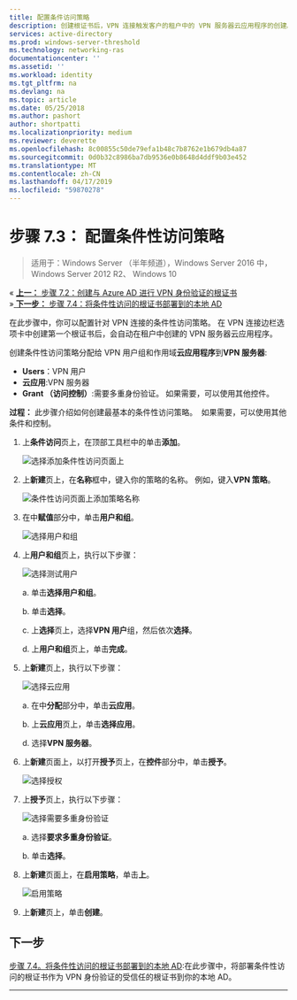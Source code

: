 ```yaml
---
title: 配置条件访问策略
description: 创建根证书后，VPN 连接触发客户的租户中的 VPN 服务器云应用程序的创建。
services: active-directory
ms.prod: windows-server-threshold
ms.technology: networking-ras
documentationcenter: ''
ms.assetid: ''
ms.workload: identity
ms.tgt_pltfrm: na
ms.devlang: na
ms.topic: article
ms.date: 05/25/2018
ms.author: pashort
author: shortpatti
ms.localizationpriority: medium
ms.reviewer: deverette
ms.openlocfilehash: 8c00855c50de79efa1b48c7b8762e1b679db4a87
ms.sourcegitcommit: 0d0b32c8986ba7db9536e0b8648d4ddf9b03e452
ms.translationtype: MT
ms.contentlocale: zh-CN
ms.lasthandoff: 04/17/2019
ms.locfileid: "59870278"
---
```

# <a name="step-73-configure-the-conditional-access-policy"></a>步骤 7.3： 配置条件性访问策略

>适用于：Windows Server （半年频道），Windows Server 2016 中，Windows Server 2012 R2、 Windows 10

&#171;  [**上一：** 步骤 7.2：创建与 Azure AD 进行 VPN 身份验证的根证书](vpn-create-root-cert-for-vpn-auth-azure-ad.md)<br>
&#187;[ **下一步：** 步骤 7.4：将条件性访问的根证书部署到的本地 AD](vpn-deploy-cond-access-root-cert-to-on-premise-ad.md)

在此步骤中，你可以配置针对 VPN 连接的条件性访问策略。 在 VPN 连接边栏选项卡中创建第一个根证书后，会自动在租户中创建的 VPN 服务器云应用程序。 

创建条件性访问策略分配给 VPN 用户组和作用域**云应用程序**到**VPN 服务器**: 

- **Users**：VPN 用户
- **云应用**:VPN 服务器
- **Grant （访问控制）**:需要多重身份验证。 如果需要，可以使用其他控件。

**过程：** 此步骤介绍如何创建最基本的条件性访问策略。  如果需要，可以使用其他条件和控制。


1. 上**条件访问**页上，在顶部工具栏中的单击**添加**。

    ![选择添加条件性访问页面上](../../media/Always-On-Vpn/07.png)

2. 上**新建**页上，在**名称**框中，键入你的策略的名称。 例如，键入**VPN 策略**。

    ![条件性访问页面上添加策略名称](../../media/Always-On-Vpn/08.png)

3. 在中**赋值**部分中，单击**用户和组**。

    ![选择用户和组](../../media/Always-On-Vpn/09.png)

4. 上**用户和组**页上，执行以下步骤：

    ![选择测试用户](../../media/Always-On-Vpn/10.png)

    a. 单击**选择用户和组**。

    b. 单击**选择**。

    c. 上**选择**页上，选择**VPN 用户**组，然后依次**选择**。

    d. 上**用户和组**页上，单击**完成**。

5. 上**新建**页上，执行以下步骤：

    ![选择云应用](../../media/Always-On-Vpn/11.png)

    a. 在中**分配**部分中，单击**云应用**。

    b. 上**云应用**页上，单击**选择应用**。

    d. 选择**VPN 服务器**。

13. 上**新建**页面上，以打开**授予**页上，在**控件**部分中，单击**授予**。

    ![选择授权](../../media/Always-On-Vpn/13.png)

14. 上**授予**页上，执行以下步骤：

    ![选择需要多重身份验证](../../media/Always-On-Vpn/14.png)

    a. 选择**要求多重身份验证**。

    b. 单击**选择**。

15. 上**新建**页面上，在**启用策略**，单击**上**。

    ![启用策略](../../media/Always-On-Vpn/15.png)

16. 上**新建**页上，单击**创建**。


## <a name="next-step"></a>下一步
[步骤 7.4。将条件性访问的根证书部署到的本地 AD](vpn-deploy-cond-access-root-cert-to-on-premise-ad.md):在此步骤中，将部署条件性访问的根证书作为 VPN 身份验证的受信任的根证书到你的本地 AD。

---